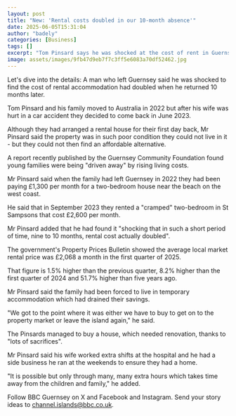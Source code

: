 ```yaml
---
layout: post
title: "New: 'Rental costs doubled in our 10-month absence'"
date: 2025-06-05T15:31:04
author: "badely"
categories: [Business]
tags: []
excerpt: "Tom Pinsard says he was shocked at the cost of rent in Guernsey after he returned from Australia."
image: assets/images/9fb47d9eb7f7c3ff5e6083a70df52462.jpg
---
```


Let's dive into the details: A man who left Guernsey said he was shocked to find the cost of rental accommodation had doubled when he returned 10 months later.

Tom Pinsard and his family moved to Australia in 2022 but after his wife was hurt in a car accident they decided to come back in June 2023.

Although they had arranged a rental house for their first day back, Mr Pinsard said the property was in such poor condition they could not live in it - but they could not then find an affordable alternative.

A report recently published by the Guernsey Community Foundation found young families were being "driven away" by rising living costs.

Mr Pinsard said when the family had left Guernsey in 2022 they had been paying £1,300 per month for a two-bedroom house near the beach on the west coast.

He said that in September 2023 they rented a "cramped" two-bedroom in St Sampsons that cost £2,600 per month.

Mr Pinsard added that he had found it "shocking that in such a short period of time, nine to 10 months, rental cost actually doubled".

The government's Property Prices Bulletin showed the average local market rental price was £2,068 a month in the first quarter of 2025.

That figure is 1.5% higher than the previous quarter, 8.2% higher than the first quarter of 2024 and 51.7% higher than five years ago.

Mr Pinsard said the family had been forced to live in temporary accommodation which had drained their savings.

"We got to the point where it was either we have to buy to get on to the property market or leave the island again," he said.

The Pinsards managed to buy a house, which needed renovation, thanks to "lots of sacrifices".

Mr Pinsard said his wife worked extra shifts at the hospital and he had a side business he ran at the weekends to ensure they had a home.

"It is possible but only through many, many extra hours which takes time away from the children and family," he added.

Follow BBC Guernsey on X and Facebook and Instagram. Send your story ideas to channel.islands@bbc.co.uk.

